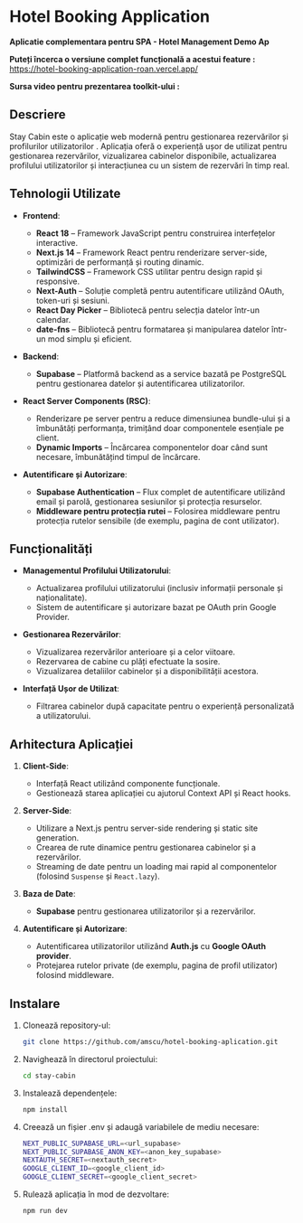 # Hotel Booking Application

**Aplicatie complementara pentru SPA - Hotel Management Demo Ap**

**Puteți încerca o versiune complet funcțională a acestui feature :** https://hotel-booking-application-roan.vercel.app/

**Sursa video pentru prezentarea toolkit-ului :**

## Descriere

Stay Cabin este o aplicație web modernă pentru gestionarea rezervărilor și profilurilor utilizatorilor . Aplicația oferă o experiență ușor de utilizat pentru gestionarea rezervărilor, vizualizarea cabinelor disponibile, actualizarea profilului utilizatorilor și interacțiunea cu un sistem de rezervări în timp real.

## Tehnologii Utilizate

- **Frontend**:

  - **React 18** – Framework JavaScript pentru construirea interfețelor interactive.
  - **Next.js 14** – Framework React pentru renderizare server-side, optimizări de performanță și routing dinamic.
  - **TailwindCSS** – Framework CSS utilitar pentru design rapid și responsive.
  - **Next-Auth** – Soluție completă pentru autentificare utilizând OAuth, token-uri și sesiuni.
  - **React Day Picker** – Bibliotecă pentru selecția datelor într-un calendar.
  - **date-fns** – Bibliotecă pentru formatarea și manipularea datelor într-un mod simplu și eficient.

- **Backend**:

  - **Supabase** – Platformă backend as a service bazată pe PostgreSQL pentru gestionarea datelor și autentificarea utilizatorilor.

- **React Server Components (RSC)**:

  - Renderizare pe server pentru a reduce dimensiunea bundle-ului și a îmbunătăți performanța, trimițând doar componentele esențiale pe client.
  - **Dynamic Imports** – Încărcarea componentelor doar când sunt necesare, îmbunătățind timpul de încărcare.

- **Autentificare și Autorizare**:
  - **Supabase Authentication** – Flux complet de autentificare utilizând email și parolă, gestionarea sesiunilor și protecția resurselor.
  - **Middleware pentru protecția rutei** – Folosirea middleware pentru protecția rutelor sensibile (de exemplu, pagina de cont utilizator).

## Funcționalități

- **Managementul Profilului Utilizatorului**:

  - Actualizarea profilului utilizatorului (inclusiv informații personale și naționalitate).
  - Sistem de autentificare și autorizare bazat pe OAuth prin Google Provider.

- **Gestionarea Rezervărilor**:

  - Vizualizarea rezervărilor anterioare și a celor viitoare.
  - Rezervarea de cabine cu plăți efectuate la sosire.
  - Vizualizarea detaliilor cabinelor și a disponibilității acestora.

- **Interfață Ușor de Utilizat**:
  - Filtrarea cabinelor după capacitate pentru o experiență personalizată a utilizatorului.

## Arhitectura Aplicației

1. **Client-Side**:
   - Interfață React utilizând componente funcționale.
   - Gestionează starea aplicației cu ajutorul Context API și React hooks.
2. **Server-Side**:

   - Utilizare a Next.js pentru server-side rendering și static site generation.
   - Crearea de rute dinamice pentru gestionarea cabinelor și a rezervărilor.
   - Streaming de date pentru un loading mai rapid al componentelor (folosind `Suspense` și `React.lazy`).

3. **Baza de Date**:

   - **Supabase** pentru gestionarea utilizatorilor și a rezervărilor.

4. **Autentificare și Autorizare**:
   - Autentificarea utilizatorilor utilizând **Auth.js** cu **Google OAuth provider**.
   - Protejarea rutelor private (de exemplu, pagina de profil utilizator) folosind middleware.

## Instalare

1. Clonează repository-ul:

   ```bash
   git clone https://github.com/amscu/hotel-booking-aplication.git
   ```

2. Navighează în directorul proiectului:

   ```bash
   cd stay-cabin
   ```

3. Instalează dependențele:
   ```bash
   npm install
   ```
4. Creează un fișier .env și adaugă variabilele de mediu necesare:
   ```bash
   NEXT_PUBLIC_SUPABASE_URL=<url_supabase>
   NEXT_PUBLIC_SUPABASE_ANON_KEY=<anon_key_supabase>
   NEXTAUTH_SECRET=<nextauth_secret>
   GOOGLE_CLIENT_ID=<google_client_id>
   GOOGLE_CLIENT_SECRET=<google_client_secret>
   ```
5. Rulează aplicația în mod de dezvoltare:
   ```bash
   npm run dev
   ```
